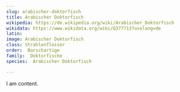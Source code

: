 ```yaml
---
slug: arabischer-doktorfisch
title: Arabischer Doktorfisch
wikipedia: https://de.wikipedia.org/wiki/Arabischer_Doktorfisch
wikidata: https://www.wikidata.org/wiki/Q377713?uselang=de 
latin:
image: Arabischer Doktorfisch
class: Strahlenflosser
order:  Barschartige
family:  Doktorfische
species:  Arabischer Doktorfisch

---
```


I am content.

